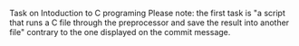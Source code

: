 Task on Intoduction to C programing
Please note: the first task is "a script that runs a C file through the preprocessor and save the result into another file" contrary to the one displayed on the commit message.
